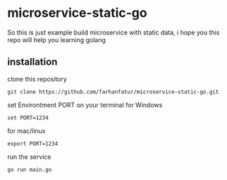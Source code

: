 # microservice-static-go

So this is just example build microservice with static data, i hope you this repo will help you learning golang

## installation
clone this repository
```
git clone https://github.com/farhanfatur/microservice-static-go.git
```
set Environtment PORT on your terminal
for Windows
```
set PORT=1234
```
for mac/linux
```
export PORT=1234
```
run the service
```
go run main.go
```
